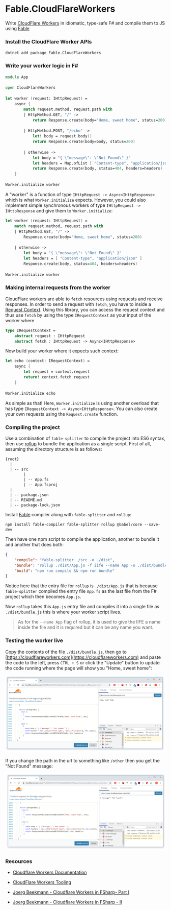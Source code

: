 # Fable.CloudFlareWorkers

Write [CloudFlare Workers](https://workers.cloudflare.com/) in idiomatic, type-safe F# and compile them to JS using [Fable](https://github.com/fable-compiler/Fable)

### Install the CloudFlare Worker APIs
```
dotnet add package Fable.CloudFlareWorkers
```
### Write your worker logic in F#
```fs
module App

open CloudFlareWorkers

let worker (request: IHttpRequest) =
    async {
        match request.method, request.path with
        | HttpMethod.GET, "/" ->
            return Response.create(body="Home, sweet home", status=200)

        | HttpMethod.POST, "/echo" ->
            let! body = request.body()
            return Response.create(body=body, status=200)

        | otherwise ->
            let body = "{ \"message\": \"Not Found\" }"
            let headers = Map.ofList [ "Content-type", "application/json" ]
            return Response.create(body, status=404, headers=headers)
    }

Worker.initialize worker
```

A "worker" is a function of type `IHttpRequest -> Async<IHttpResponse>` which is what `Worker.initialize` expects. However, you could also implement simple synchronous workers of type `IHttpRequest -> IHttpResponse` and give them to `Worker.initialize`:
```fs
let worker (request: IHttpRequest) =
    match request.method, request.path with
    | HttpMethod.GET, "/" ->
        Response.create(body="Home, sweet home", status=200)

    | otherwise ->
        let body = "{ \"message\": \"Not Found\" }"
        let headers = [ "Content-type", "application/json" ]
        Response.create(body, status=404, headers=headers)

Worker.initialize worker
```

### Making internal requests from the worker

CloudFlare workers are able to `fetch` resources using requests and receive responses. In order to send a request with `fetch`, you have to inside a [Request Context](https://developers.cloudflare.com/workers/about/tips/request-context/). Using this library, you can access the request context and thus use `fetch` by using the type `IRequestContext` as your input of the worker where
```fs
type IRequestContext =
    abstract request : IHttpRequest
    abstract fetch : IHttpRequest -> Async<IHttpResponse>
```
Now build your worker where it expects such context:
```fs
let echo (context: IRequestContext) =
    async {
        let request = context.request
        return! context.fetch request
    }

Worker.initialize echo
```
As simple as that! Here, `Worker.initialize` is using another overload that has type `IRequestContext -> Async<IHttpResponse>`. You can also create your own requests using the `Request.create` function.

### Compiling the project

Use a combination of `fable-splitter` to compile the project into ES6 syntax, then use [rollup](https://rollupjs.org/guide/en/) to bundle the application as a single script. First of all, assuming the directory structure is as follows:
```
{root}
  |
  | -- src
        |
        | -- App.fs
        | -- App.fsproj
  |
  | -- package.json
  | -- README.md
  | -- package-lock.json
```
Install [Fable](https://github.com/fable-compiler/Fable) compiler along with `fable-splitter` and `rollup`:
```
npm install fable-compiler fable-splitter rollup @babel/core --save-dev
```
Then have one npm script to compile the application,  another to bundle it and another that does both:
```json
{
    "compile": "fable-splitter ./src -o ./dist",
    "bundle": "rollup ./dist/App.js -f iife --name App -o ./dist/bundle.js",
    "build": "npm run compile && npm run bundle"
}
```
Notice here that the entry file for `rollup` is `./dist/App.js` that is because `fable-splitter` compiled the entry file `App.fs` as the last file from the F# project which then becomes `App.js`.

Now `rollup` takes this `App.js` entry file and compiles it into a single file as `./dist/bundle.js` this is where your worker script lives.

> As for the  `--name App` flag of rollup, it is used to give the IIFE a name inside the file and it is required but it can be any name you want.

### Testing the worker live

Copy the contents of the file `./dist/bundle.js`, then go to [https://cloudflareworkers.com](https://cloudflareworkers.com) and paste the code to the left, press `CTRL + S` or click the "Update" button to update the code running where the page will show you "Home, sweet home":

![](assets/home.png)

If you change the path in the url to something like `/other` then you get the "Not Found" message:

![](assets/not-found.png)

### Resources

- [Cloudflare Workers Documentation](https://developers.cloudflare.com/workers/)

- [CloudFlare Workers Tooling](https://developers.cloudflare.com/workers/tooling/)

- [Joerg Beekmann - Cloudflare Workers in FSharp- Part I](https://github.com/jbeeko/cfworker-hello-world)

- [Joerg Beekmann - Cloudflare Workers in FSharp - II](https://github.com/jbeeko/cfworker-web-api)

